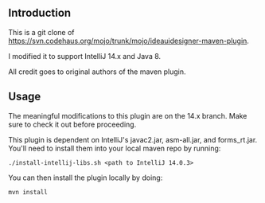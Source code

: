 Introduction
-----------

This is a git clone of https://svn.codehaus.org/mojo/trunk/mojo/ideauidesigner-maven-plugin.

I modified it to support IntelliJ 14.x and Java 8.

All credit goes to original authors of the maven plugin.

Usage
-----

The meaningful modifications to this plugin are on the 14.x branch. Make sure to check it out before proceeding.

This plugin is dependent on IntelliJ's javac2.jar, asm-all.jar, and forms_rt.jar. You'll need to install them into your local maven repo by running:

    ./install-intellij-libs.sh <path to IntelliJ 14.0.3>

You can then install the plugin locally by doing:

    mvn install
